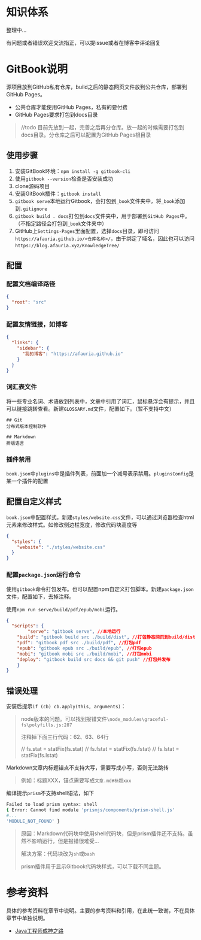 # 知识体系

整理中...

有问题或者错误欢迎交流指正，可以提issue或者在博客中评论回复

# GitBook说明

源项目放到GitHub私有仓库，build之后的静态网页文件放到公共仓库，部署到GitHub Pages。

* 公共仓库才能使用GitHub Pages，私有的要付费
* GitHub Pages要求打包到docs目录

> //todo 目前先放到一起，完善之后再分仓库。放一起的时候需要打包到docs目录。分仓库之后可以配置为GitHub Pages根目录

## 使用步骤

1. 安装GitBook环境：`npm install -g gitbook-cli`
2. 使用`gitbook --version`检查是否安装成功
3. clone源码项目
4. 安装GitBook插件：`gitbook install`
5. `gitbook serve`本地运行Gitbook，会打包到`_book`文件夹中，将`_book`添加到`.gitignore`
6. `gitbook build . docs`打包到`docs`文件夹中，用于部署到`GitHub Pages`中。（不指定路径会打包到`_book`文件夹中）
7. GitHub上`Settings-Pages`里面配置，选择`docs`目录，即可访问`https://afauria.github.io/<仓库名称>/`，由于绑定了域名，因此也可以访问`https://blog.afauria.xyz/KnowledgeTree/`

## 配置

### 配置文档编译路径

```json
{
  "root": "src"
}
```
### 配置友情链接，如博客

```json
{
  "links": {
    "sidebar": {
      "我的博客": "https://afauria.github.io"
    }
  }
}
```

### 词汇表文件

将一些专业名词、术语放到列表中，文章中引用了词汇，鼠标悬浮会有提示，并且可以链接跳转查看。新建`GLOSSARY.md`文件，配置如下。（暂不支持中文）

```
## Git
分布式版本控制软件

## Markdown
排版语言
```

### 插件禁用

`book.json`中`plugins`中是插件列表，前面加一个减号表示禁用。`pluginsConfig`是某一个插件的配置

## 配置自定义样式

`book.json`中配置样式，新建`styles/website.css`文件，可以通过浏览器检查html元素来修改样式。如修改侧边栏宽度，修改代码块高度等

```json
{
  "styles": {
    "website": "./styles/website.css"
  }
}
```

### 配置`package.json`运行命令

使用`gitbook`命令打包发布。也可以配置npm自定义打包脚本。新建`package.json`文件，配置如下，去掉注释。

使用`npm run serve/build/pdf/epub/mobi`运行。

```json
{
  "scripts": {
 		"serve": "gitbook serve", //本地运行
  	"build": "gitbook build src ./build/dist", //打包静态网页到build/dist目录
  	"pdf": "gitbook pdf src ./build/pdf", //打包pdf
  	"epub": "gitbook epub src ./build/epub", //打包epub
  	"mobi": "gitbook mobi src ./build/mobi", //打包mobi
    "deploy": "gitbook build src docs && git push" //打包并发布
	}
}
```

## 错误处理

安装后提示`if (cb) cb.apply(this, arguments)`：

> node版本的问题。可以找到报错文件`\node_modules\graceful-fs\polyfills.js:287`
>
> 注释掉下面三行代码：62、63、64行
>
> // fs.stat = statFix(fs.stat)
> // fs.fstat = statFix(fs.fstat)
> // fs.lstat = statFix(fs.lstat)

Markdown文章内标题锚点不支持大写，需要写成小写，否则无法跳转

> 例如：标题XXX，锚点需要写成`文章.md#标题xxx`

编译提示`prism`不支持shell语法，如下

```sh
Failed to load prism syntax: shell
{ Error: Cannot find module 'prismjs/components/prism-shell.js'
#...
'MODULE_NOT_FOUND' }
```

> 原因：Markdown代码块中使用shell代码块，但是prism插件还不支持。虽然不影响运行，但是报错很难受...
>
> 解决方案：代码块改为`sh`或`bash`
>
> prism插件用于显示Gitbook代码块样式，可以下载不同主题。

# 参考资料

具体的参考资料在章节中说明。主要的参考资料和引用，在此统一致谢，不在具体章节中单独说明。

* [Java工程师成神之路](https://hollischuang.github.io/toBeTopJavaer/#/)
